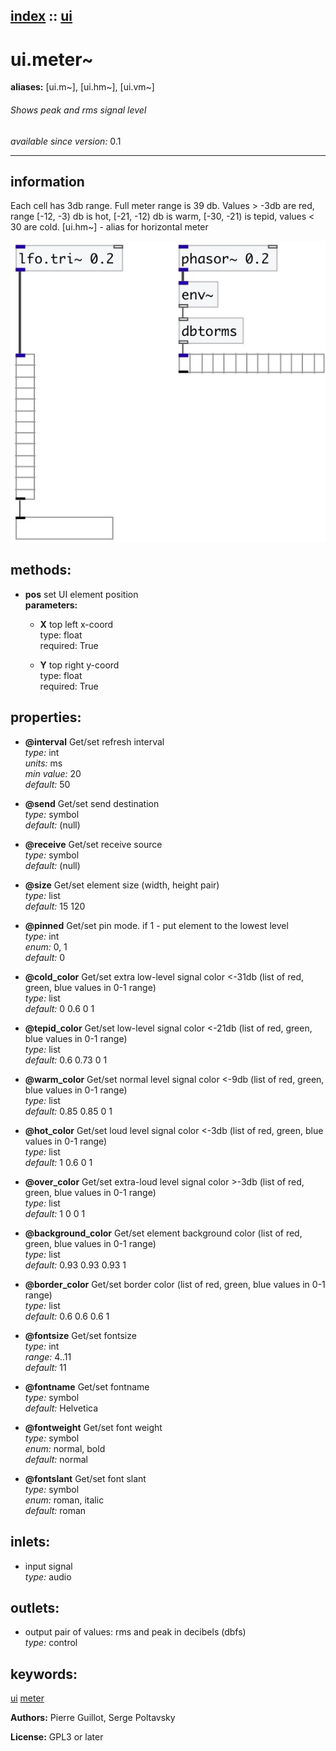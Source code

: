 [index](index.html) :: [ui](category_ui.html)
---

# ui.meter~
**aliases:** [ui.m\~], [ui.hm\~], [ui.vm\~]


###### Shows peak and rms signal level

*available since version:* 0.1

---


## information
Each cell has 3db range. Full meter range is 39 db. Values &gt; -3db are red, range [-12, -3) db is hot, [-21, -12) db is warm, [-30, -21) is tepid, values &lt; 30 are cold. [ui.hm~] - alias for horizontal meter


[![example](../examples/img/ui.meter~.jpg)](../examples/pd/ui.meter~.pd)





## methods:

* **pos**
set UI element position<br>
  __parameters:__
  - **X** top left x-coord<br>
    type: float <br>
    required: True <br>

  - **Y** top right y-coord<br>
    type: float <br>
    required: True <br>




## properties:

* **@interval** 
Get/set refresh interval<br>
_type:_ int<br>
_units:_ ms<br>
_min value:_ 20<br>
_default:_ 50<br>

* **@send** 
Get/set send destination<br>
_type:_ symbol<br>
_default:_ (null)<br>

* **@receive** 
Get/set receive source<br>
_type:_ symbol<br>
_default:_ (null)<br>

* **@size** 
Get/set element size (width, height pair)<br>
_type:_ list<br>
_default:_ 15 120<br>

* **@pinned** 
Get/set pin mode. if 1 - put element to the lowest level<br>
_type:_ int<br>
_enum:_ 0, 1<br>
_default:_ 0<br>

* **@cold_color** 
Get/set extra low-level signal color &lt;-31db (list of red, green, blue values in 0-1
range)<br>
_type:_ list<br>
_default:_ 0 0.6 0 1<br>

* **@tepid_color** 
Get/set low-level signal color &lt;-21db (list of red, green, blue values in 0-1 range)<br>
_type:_ list<br>
_default:_ 0.6 0.73 0 1<br>

* **@warm_color** 
Get/set normal level signal color &lt;-9db (list of red, green, blue values in 0-1 range)<br>
_type:_ list<br>
_default:_ 0.85 0.85 0 1<br>

* **@hot_color** 
Get/set loud level signal color &lt;-3db (list of red, green, blue values in 0-1 range)<br>
_type:_ list<br>
_default:_ 1 0.6 0 1<br>

* **@over_color** 
Get/set extra-loud level signal color &gt;-3db (list of red, green, blue values in 0-1
range)<br>
_type:_ list<br>
_default:_ 1 0 0 1<br>

* **@background_color** 
Get/set element background color (list of red, green, blue values in 0-1 range)<br>
_type:_ list<br>
_default:_ 0.93 0.93 0.93 1<br>

* **@border_color** 
Get/set border color (list of red, green, blue values in 0-1 range)<br>
_type:_ list<br>
_default:_ 0.6 0.6 0.6 1<br>

* **@fontsize** 
Get/set fontsize<br>
_type:_ int<br>
_range:_ 4..11<br>
_default:_ 11<br>

* **@fontname** 
Get/set fontname<br>
_type:_ symbol<br>
_default:_ Helvetica<br>

* **@fontweight** 
Get/set font weight<br>
_type:_ symbol<br>
_enum:_ normal, bold<br>
_default:_ normal<br>

* **@fontslant** 
Get/set font slant<br>
_type:_ symbol<br>
_enum:_ roman, italic<br>
_default:_ roman<br>



## inlets:

* input signal<br>
_type:_ audio



## outlets:

* output pair of values: rms and peak in decibels (dbfs)<br>
_type:_ control



## keywords:

[ui](keywords/ui.html)
[meter](keywords/meter.html)






**Authors:** Pierre Guillot, Serge Poltavsky




**License:** GPL3 or later





